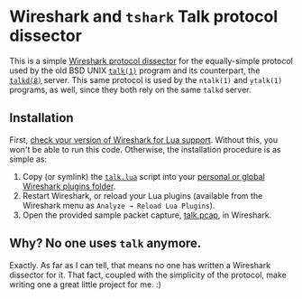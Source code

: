 # Wireshark and `tshark` Talk protocol dissector

This is a simple [Wireshark protocol dissector](https://www.wireshark.org/docs/wsdg_html_chunked/ChapterDissection.html) for the equally-simple protocol used by the old BSD UNIX [`talk(1)`](https://manpage.me/index.cgi?q=talk) program and its counterpart, the [`talkd(8)`](https://manpage.me/index.cgi?q=talkd) server. This same protocol is used by the `ntalk(1)` and `ytalk(1)` programs, as well, since they both rely on the same `talkd` server.

## Installation

First, [check your version of Wireshark for Lua support](https://wiki.wireshark.org/Lua#Getting_Started). Without this, you won't be able to run this code. Otherwise, the installation procedure is as simple as:

1. Copy (or symlink) the [`talk.lua`](talk.lua) script into your [personal or global Wireshark plugins folder](https://www.wireshark.org/docs/wsug_html_chunked/ChPluginFolders.html).
1. Restart Wireshark, or reload your Lua plugins (available from the Wireshark menu as `Analyze → Reload Lua Plugins`).
1. Open the provided sample packet capture, [talk.pcap](talk.pcap), in Wireshark.

## Why? No one uses `talk` anymore.

Exactly. As far as I can tell, that means no one has written a Wireshark dissector for it. That fact, coupled with the simplicity of the protocol, make writing one a great little project for me. :)
